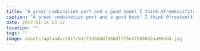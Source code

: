 ```yaml
---
title: "A great combination port and a good book! I think @freekoutfitch @bengreasley @goulddan and @craiglockwood would approve"
caption: "A great combination port and a good book! I think @freekoutfitch @bengreasley @goulddan and @craiglockwood would approve"
date: 2017-01-14 13:12
location: ""
tags: ""
image: assets/uploads/2017/01/73d86dd7666df7f5e47b650d2aa90ddd.jpg
---
```

